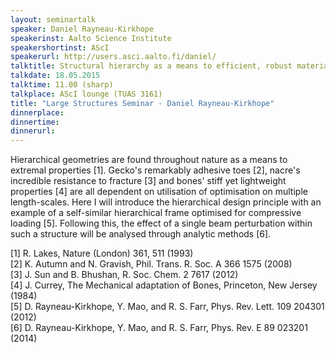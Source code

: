 ```yaml
---
layout: seminartalk
speaker: Daniel Rayneau-Kirkhope
speakerinst: Aalto Science Institute
speakershortinst: AScI
speakerurl: http://users.asci.aalto.fi/daniel/
talktitle: Structural hierarchy as a means to efficient, robust materials
talkdate: 18.05.2015
talktime: 11.00 (sharp)
talkplace: AScI lounge (TUAS 3161)
title: "Large Structures Seminar - Daniel Rayneau-Kirkhope"
dinnerplace: 
dinnertime: 
dinnerurl: 
---
```

Hierarchical geometries are found throughout nature as a means to extremal properties [1]. Gecko's remarkably adhesive toes [2], nacre's incredible resistance to fracture [3] and bones' stiff yet lightweight properties [4] are all dependent on utilisation of optimisation on multiple length-scales. Here I will introduce the hierarchical design principle with an example of a self-similar hierarchical frame optimised for compressive loading [5]. Following this, the effect of a single beam perturbation within such a structure will be analysed through analytic methods [6]. 

[1] R. Lakes, Nature (London) 361, 511 (1993)  
[2] K. Autumn and N. Gravish, Phil. Trans. R. Soc. A 366 1575 (2008)  
[3] J. Sun and B. Bhushan, R. Soc. Chem. 2 7617 (2012)  
[4] J. Currey, The Mechanical adaptation of Bones, Princeton, New Jersey (1984)  
[5] D. Rayneau-Kirkhope, Y. Mao, and R. S. Farr, Phys. Rev. Lett. 109 204301 (2012)  
[6] D. Rayneau-Kirkhope, Y. Mao, and R. S. Farr, Phys. Rev. E 89 023201 (2014)
